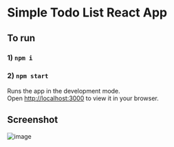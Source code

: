 # Simple Todo List React App

## To run
### 1) `npm i`

### 2) `npm start`

Runs the app in the development mode.\
Open [http://localhost:3000](http://localhost:3000) to view it in your browser.

## Screenshot

![image](https://github.com/StevenNoronha/simple-todo/assets/125193808/179c8d01-7171-4236-87dd-8fcb0c063783)
